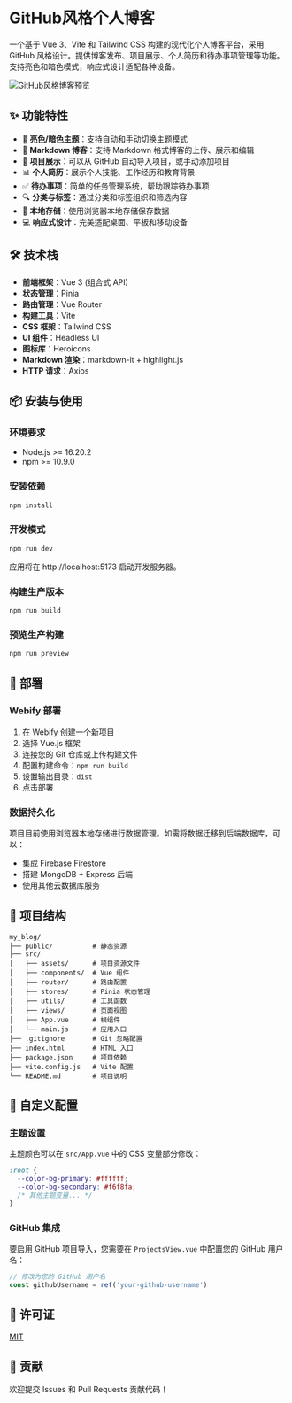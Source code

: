 # GitHub风格个人博客

一个基于 Vue 3、Vite 和 Tailwind CSS 构建的现代化个人博客平台，采用 GitHub 风格设计。提供博客发布、项目展示、个人简历和待办事项管理等功能。支持亮色和暗色模式，响应式设计适配各种设备。

![GitHub风格博客预览](./public/preview.png)

## ✨ 功能特性

- 🌙 **亮色/暗色主题**：支持自动和手动切换主题模式
- 📝 **Markdown 博客**：支持 Markdown 格式博客的上传、展示和编辑
- 🌟 **项目展示**：可以从 GitHub 自动导入项目，或手动添加项目
- 📊 **个人简历**：展示个人技能、工作经历和教育背景
- ✅ **待办事项**：简单的任务管理系统，帮助跟踪待办事项
- 🔍 **分类与标签**：通过分类和标签组织和筛选内容
- 🔄 **本地存储**：使用浏览器本地存储保存数据
- 💻 **响应式设计**：完美适配桌面、平板和移动设备

## 🛠️ 技术栈

- **前端框架**：Vue 3 (组合式 API)
- **状态管理**：Pinia
- **路由管理**：Vue Router
- **构建工具**：Vite
- **CSS 框架**：Tailwind CSS
- **UI 组件**：Headless UI
- **图标库**：Heroicons
- **Markdown 渲染**：markdown-it + highlight.js
- **HTTP 请求**：Axios

## 📦 安装与使用

### 环境要求

- Node.js >= 16.20.2
- npm >= 10.9.0

### 安装依赖

```bash
npm install
```

### 开发模式

```bash
npm run dev
```

应用将在 http://localhost:5173 启动开发服务器。

### 构建生产版本

```bash
npm run build
```

### 预览生产构建

```bash
npm run preview
```

## 🚀 部署

### Webify 部署

1. 在 Webify 创建一个新项目
2. 选择 Vue.js 框架
3. 连接您的 Git 仓库或上传构建文件
4. 配置构建命令：`npm run build`
5. 设置输出目录：`dist`
6. 点击部署

### 数据持久化

项目目前使用浏览器本地存储进行数据管理。如需将数据迁移到后端数据库，可以：

- 集成 Firebase Firestore
- 搭建 MongoDB + Express 后端
- 使用其他云数据库服务

## 📄 项目结构

```
my_blog/
├── public/          # 静态资源
├── src/
│   ├── assets/      # 项目资源文件
│   ├── components/  # Vue 组件
│   ├── router/      # 路由配置
│   ├── stores/      # Pinia 状态管理
│   ├── utils/       # 工具函数
│   ├── views/       # 页面视图
│   ├── App.vue      # 根组件
│   └── main.js      # 应用入口
├── .gitignore       # Git 忽略配置
├── index.html       # HTML 入口
├── package.json     # 项目依赖
├── vite.config.js   # Vite 配置
└── README.md        # 项目说明
```

## 🔧 自定义配置

### 主题设置

主题颜色可以在 `src/App.vue` 中的 CSS 变量部分修改：

```css
:root {
  --color-bg-primary: #ffffff;
  --color-bg-secondary: #f6f8fa;
  /* 其他主题变量... */
}
```

### GitHub 集成

要启用 GitHub 项目导入，您需要在 `ProjectsView.vue` 中配置您的 GitHub 用户名：

```javascript
// 修改为您的 GitHub 用户名
const githubUsername = ref('your-github-username')
```

## 📝 许可证

[MIT](LICENSE)

## 🙏 贡献

欢迎提交 Issues 和 Pull Requests 贡献代码！
